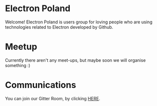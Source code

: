 # Electron Poland

Welcome! Electron Poland is users group for loving people who are using technologies related to Electron developed by Github.

# Meetup

Currently there aren't any meet-ups, but maybe soon we will organise something :)

# Communications

You can join our Gitter Room, by clicking [HERE](https://gitter.im/electron-poland/Lobby).

